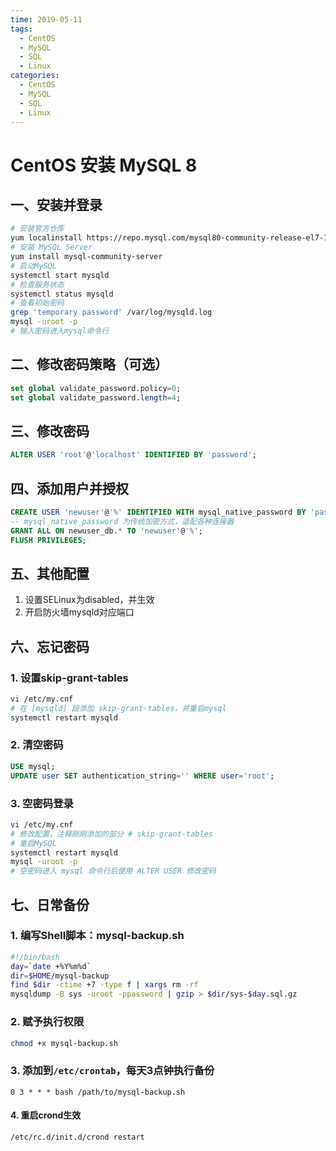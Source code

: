 ```yaml
---
time: 2019-05-11
tags:
  - CentOS
  - MySQL
  - SQL
  - Linux
categories:
  - CentOS
  - MySQL
  - SQL
  - Linux
---
```


# CentOS 安装 MySQL 8

## 一、安装并登录

```bash
# 安装官方仓库
yum localinstall https://repo.mysql.com/mysql80-community-release-el7-1.noarch.rpm
# 安装 MySQL Server
yum install mysql-community-server
# 启动MySQL
systemctl start mysqld
# 检查服务状态
systemctl status mysqld
# 查看初始密码
grep 'temporary password' /var/log/mysqld.log
mysql -uroot -p
# 输入密码进入mysql命令行
```

## 二、修改密码策略（可选）

```sql
set global validate_password.policy=0;
set global validate_password.length=4;
```

## 三、修改密码

```sql
ALTER USER 'root'@'localhost' IDENTIFIED BY 'password';
```

## 四、添加用户并授权

```sql
CREATE USER 'newuser'@'%' IDENTIFIED WITH mysql_native_password BY 'password';
-- mysql_native_password 为传统加密方式，适配各种连接器
GRANT ALL ON newuser_db.* TO 'newuser'@'%';
FLUSH PRIVILEGES;
```

## 五、其他配置

1. 设置SELinux为disabled，并生效
2. 开启防火墙mysqld对应端口

## 六、忘记密码

### 1. 设置skip-grant-tables

```bash
vi /etc/my.cnf
# 在 [mysqld] 段添加 skip-grant-tables，并重启mysql
systemctl restart mysqld
```

### 2. 清空密码

```sql
USE mysql;
UPDATE user SET authentication_string='' WHERE user='root';
```

### 3. 空密码登录

```bash
vi /etc/my.cnf
# 修改配置，注释刚刚添加的部分 # skip-grant-tables
# 重启MySQL
systemctl restart mysqld
mysql -uroot -p
# 空密码进入 mysql 命令行后使用 ALTER USER 修改密码
```

## 七、日常备份

### 1. 编写Shell脚本：mysql-backup.sh

```bash
#!/bin/bash
day=`date +%Y%m%d`
dir=$HOME/mysql-backup
find $dir -ctime +7 -type f | xargs rm -rf
mysqldump -B sys -uroot -ppassword | gzip > $dir/sys-$day.sql.gz
```

### 2. 赋予执行权限

```bash
chmod +x mysql-backup.sh
```

### 3. 添加到`/etc/crontab`，每天3点钟执行备份

```text
0 3 * * * bash /path/to/mysql-backup.sh
```

#### 4. 重启crond生效

```bash
/etc/rc.d/init.d/crond restart
```
